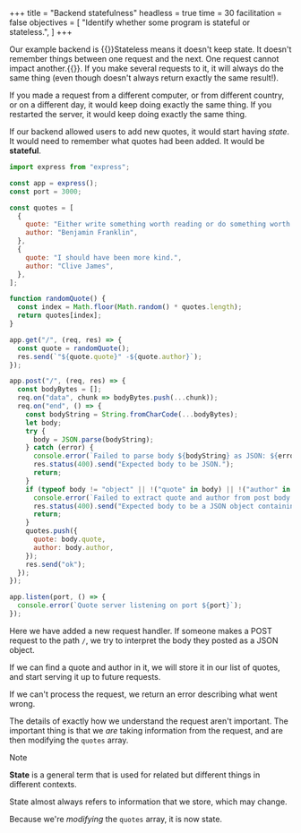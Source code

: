 +++
title = "Backend statefulness"
headless = true
time = 30
facilitation = false
objectives = [
    "Identify whether some program is stateful or stateless.",
]
+++

Our example backend is {{<tooltip title="Stateless" text="stateless">}}Stateless means it doesn't keep state. It doesn't remember things between one request and the next. One request cannot impact another.{{</tooltip>}}. If you make several requests to it, it will always do the same thing (even though doesn't always return exactly the same result!).

If you made a request from a different computer, or from different country, or on a different day, it would keep doing exactly the same thing. If you restarted the server, it would keep doing exactly the same thing.

If our backend allowed users to add new quotes, it would start having _state_. It would need to remember what quotes had been added. It would be **stateful**.

```js
import express from "express";

const app = express();
const port = 3000;

const quotes = [
  {
    quote: "Either write something worth reading or do something worth writing.",
    author: "Benjamin Franklin",
  },
  {
    quote: "I should have been more kind.",
    author: "Clive James",
  },
];

function randomQuote() {
  const index = Math.floor(Math.random() * quotes.length);
  return quotes[index];
}

app.get("/", (req, res) => {
  const quote = randomQuote();
  res.send(`"${quote.quote}" -${quote.author}`);
});

app.post("/", (req, res) => {
  const bodyBytes = [];
  req.on("data", chunk => bodyBytes.push(...chunk));
  req.on("end", () => {
    const bodyString = String.fromCharCode(...bodyBytes);
    let body;
    try {
      body = JSON.parse(bodyString);
    } catch (error) {
      console.error(`Failed to parse body ${bodyString} as JSON: ${error}`);
      res.status(400).send("Expected body to be JSON.");
      return;
    }
    if (typeof body != "object" || !("quote" in body) || !("author" in body)) {
      console.error(`Failed to extract quote and author from post body: ${bodyString}`);
      res.status(400).send("Expected body to be a JSON object containing keys quote and author.");
      return;
    }
    quotes.push({
      quote: body.quote,
      author: body.author,
    });
    res.send("ok");
  });
});

app.listen(port, () => {
  console.error(`Quote server listening on port ${port}`);
});
```

Here we have added a new request handler. If someone makes a POST request to the path `/`, we try to interpret the body they posted as a JSON object.

If we can find a quote and author in it, we will store it in our list of quotes, and start serving it up to future requests.

If we can't process the request, we return an error describing what went wrong.

The details of exactly how we understand the request aren't important. The important thing is that we _are_ taking information from the request, and are then modifying the `quotes` array.

> [!NOTE]
> **State** is a general term that is used for related but different things in different contexts.
>
> State almost always refers to information that we store, which may change.

Because we're _modifying_ the `quotes` array, it is now state.
